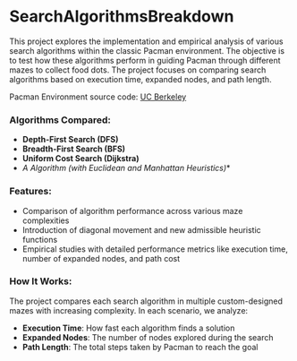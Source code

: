 # SearchAlgorithmsBreakdown
This project explores the implementation and empirical analysis of various search algorithms within the classic Pacman environment. The objective is to test how these algorithms perform in guiding Pacman through different mazes to collect food dots. The project focuses on comparing search algorithms based on execution time, expanded nodes, and path length.

Pacman Environment source code: [UC Berkeley](https://ai.berkeley.edu/project_overview.html)

### Algorithms Compared:
- **Depth-First Search (DFS)**
- **Breadth-First Search (BFS)**
- **Uniform Cost Search (Dijkstra)**
- **A* Algorithm (with Euclidean and Manhattan Heuristics)**

### Features:
- Comparison of algorithm performance across various maze complexities
- Introduction of diagonal movement and new admissible heuristic functions
- Empirical studies with detailed performance metrics like execution time, number of expanded nodes, and path cost


### How It Works:
The project compares each search algorithm in multiple custom-designed mazes with increasing complexity. In each scenario, we analyze:
- **Execution Time**: How fast each algorithm finds a solution
- **Expanded Nodes**: The number of nodes explored during the search
- **Path Length**: The total steps taken by Pacman to reach the goal
